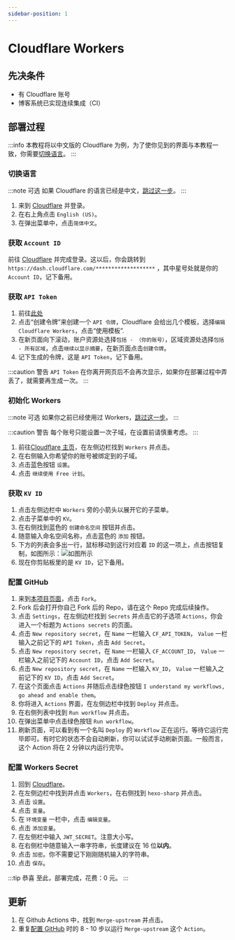 ```yaml
---
sidebar-position: 1
---
```


# Cloudflare Workers

## 先决条件

- 有 Cloudflare 账号
- 博客系统已实现连续集成（CI）

## 部署过程

:::info
本教程将以中文版的 Cloudflare 为例，为了使你见到的界面与本教程一致，你需要[切换语言](#切换语言)。
:::

### 切换语言

:::note 可选
如果 Cloudflare 的语言已经是中文，[跳过这一步](#获取-account-id)。
:::

1. 来到 [Cloudflare](https://dash.cloudflare.com) 并登录。
2. 在右上角点击 `English (US)`。
3. 在弹出菜单中，点击`简体中文`。

### 获取 `Account ID`

前往 [Cloudflare](https://dash.cloudflare.com) 并完成登录。这以后，你会跳转到 `https://dash.cloudflare.com/*******************` ，其中星号处就是你的 `Account ID`，记下备用。

### 获取 `API Token`

1. 前往[此处](https://dash.cloudflare.com/profile/api-tokens)
2. 点击“创建令牌”来创建一个 `API 令牌`，Cloudflare 会给出几个模板，选择`编辑 Cloudflare Workers`，点击“使用模板”.
3. 在新页面向下滚动，账户资源处选择`包括 - （你的账号）`，区域资源处选择`包括 - 所有区域`，点击`继续以显示摘要`，在新页面点击`创建令牌`。
4. 记下生成的令牌，这是 `API Token`，记下备用。

:::caution 警告
`API Token` 在你离开网页后不会再次显示，如果你在部署过程中弄丢了，就需要再生成一次。
:::

### 初始化 Workers

:::note 可选
如果你之前已经使用过 Workers，[跳过这一步](#获取-kv-id)。
:::

:::caution 警告
每个账号只能设置一次子域，在设置前请慎重考虑。
:::

1. 前往[Cloudflare 主页](https://dash.cloudflare.com)，在左侧边栏找到 `Workers` 并点击。
2. 在右侧输入你希望你的账号被绑定到的子域。
3. 点击蓝色按钮 `设置`。
4. 点击 `继续使用 Free 计划`。

### 获取 `KV ID`

1. 点击左侧边栏中 `Workers` 旁的小箭头以展开它的子菜单。
2. 点击子菜单中的 `KV`。
3. 在右侧找到蓝色的 `创建命名空间` 按钮并点击。
4. 随意输入命名空间名称，点击蓝色的 `添加` 按钮。
5. 下方的列表会多出一行，鼠标移动到这行对应着 `ID` 的这一项上，点击按钮复制，如图所示：![如图所示](/img/tutorial/2022-04-08-191454.png)
6. 现在你剪贴板里的是 `KV ID`，记下备用。

### 配置 GitHub

1. 来到[本项目页面](https://github.com/lixiang810/HexoSharp)，点击 `Fork`。
2. Fork 后会打开你自己 Fork 后的 Repo，请在这个 Repo 完成后续操作。
3. 点击 `Settings`，在左侧边栏找到 `Secrets` 并点击它的子选项 `Actions`，你会进入一个标题为 `Actions secrets` 的页面。
4. 点击 `New repository secret`，在 `Name` 一栏输入 `CF_API_TOKEN`， `Value` 一栏输入之前记下的 `API Token`，点击 `Add Secret`。
5. 点击 `New repository secret`，在 `Name` 一栏输入 `CF_ACCOUNT_ID`， `Value` 一栏输入之前记下的 `Account ID`，点击 `Add Secret`。
6. 点击 `New repository secret`，在 `Name` 一栏输入 `KV_ID`， `Value` 一栏输入之前记下的 `KV ID`，点击 `Add Secret`。
7. 在这个页面点击 `Actions` 并随后点击绿色按钮 `I understand my workflows, go ahead and enable them`。
8. 你将进入 `Actions` 界面，在左侧边栏中找到 `Deploy` 并点击。
9. 在右侧列表中找到 `Run workflow` 并点击。
10. 在弹出菜单中点击绿色按钮 `Run workflow`。
11. 刷新页面，可以看到有一个名叫 `Deploy` 的 `Workflow` 正在运行。等待它运行完毕即可。有时它的状态不会自动刷新，你可以试试手动刷新页面。一般而言，这个 Action 将在 2 分钟以内运行完毕。

### 配置 Workers Secret

1. 回到 [Cloudflare](https://dash.cloudflare.com)。
2. 在左侧边栏中找到并点击 `Workers`，在右侧找到 `hexo-sharp` 并点击。
3. 点击 `设置`。
4. 点击 `变量`。
5. 在 `环境变量` 一栏中，点击 `编辑变量`。
6. 点击 `添加变量`。
7. 在左侧栏中输入 `JWT_SECRET`。注意大小写。
8. 在右侧栏中随意输入一串字符串，长度建议在 16 位**以内**。
9. 点击 `加密`。你不需要记下刚刚随机输入的字符串。
10. 点击 `保存`。

:::tip 恭喜
至此，部署完成，花费：0 元。
:::

## 更新

1. 在 Github Actions 中，找到 `Merge-upstream` 并点击。
2. 重复[配置 GitHub](#配置-github) 时的 8 - 10 步以运行 `Merge-upstream` 这个 `Action`。
